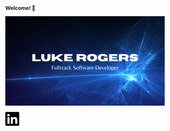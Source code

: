 ### Welcome! 👋

![Luke Rogers - Fullstack Software Developer](github-portfolio-title.png)

<a href="https://www.linkedin.com/in/dluke-rogers/" target="_blank" rel="noopener noreferrer"> 
  <img align="center" src="linkedin.svg" alt="Link to my LinkedIn profile" height="50rem">
</a> 




